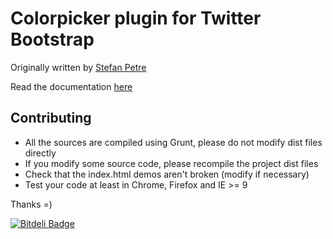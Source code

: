 # Colorpicker plugin for Twitter Bootstrap

Originally written by [Stefan Petre](http://www.eyecon.ro/)

Read the documentation [here](http://mjaalnir.github.io/bootstrap-colorpicker/)

## Contributing

* All the sources are compiled using Grunt, please do not modify dist files directly
* If you modify some source code, please recompile the project dist files
* Check that the index.html demos aren't broken (modify if necessary)
* Test your code at least in Chrome, Firefox and IE >= 9

Thanks =)

[![Bitdeli Badge](https://d2weczhvl823v0.cloudfront.net/mjaalnir/bootstrap-colorpicker/trend.png)](https://bitdeli.com/free "Bitdeli Badge")

